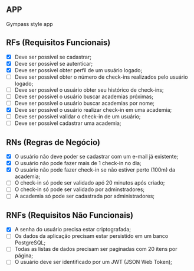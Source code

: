 ## APP

Gympass style app

## RFs (Requisitos Funcionais)

- [x] Deve ser possível se cadastrar;
- [x] Deve ser possível se autenticar;
- [x] Deve ser possível obter perfil de um usuário logado;
- [ ] Deve ser possível obter o número de check-ins realizados pelo usuário logado;
- [ ] Deve ser possível o usuário obter seu histórico de check-ins;
- [ ] Deve ser possível o usuário buscar academias próximas;
- [ ] Deve ser possível o usuário buscar academias por nome;
- [x] Deve ser possível o usuário realizar check-in em uma academia;
- [ ] Deve ser possível validar o check-in de um usuário;
- [ ] Deve ser possível cadastrar uma academia;

## RNs (Regras de Negócio)

- [x] O usuário não deve poder se cadastrar com um e-mail já existente;
- [x] O usuário não pode fazer mais de 1 check-in no dia;
- [x] O usuário não pode fazer check-in se não estiver perto (100m) da academia;
- [ ] O check-in só pode ser validado apó 20 minutos após criado;
- [ ] O check-in só pode ser validado por adminstradores;
- [ ] A academia só pode ser cadastrada por administradores;

## RNFs (Requisitos Não Funcionais)

- [x] A senha do usuário precisa estar criptografada;
- [ ] Os dados da aplicação precisam estar persistido em um banco PostgreSQL;
- [ ] Todas as listas de dados precisam ser paginadas com 20 itens por página;
- [ ] O usuário deve ser identificado por um JWT (JSON Web Token);
